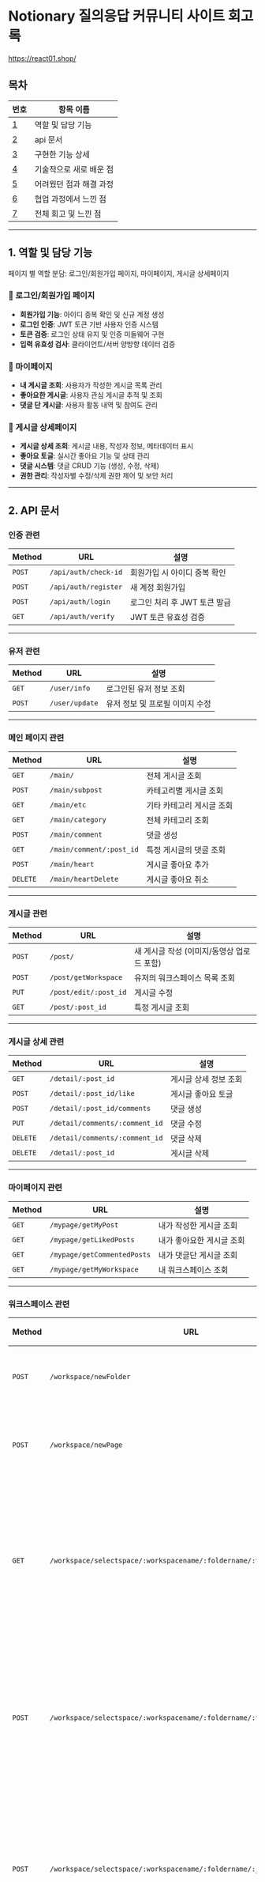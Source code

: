 # Notionary 질의응답 커뮤니티 사이트 회고록

https://react01.shop/

## 목차

| 번호                            | 항목 이름               |
| ------------------------------- | ----------------------- |
| [1](#1-역할-및-담당-기능)       | 역할 및 담당 기능       |
| [2](#2-api-문서)                | api 문서                |
| [3](#3-구현한-기능-상세)        | 구현한 기능 상세        |
| [4](#4-기술적으로-새로-배운-점) | 기술적으로 새로 배운 점 |
| [5](#5-어려웠던-점과-해결-과정) | 어려웠던 점과 해결 과정 |
| [6](#6-협업-과정에서-느낀-점)   | 협업 과정에서 느낀 점   |
| [7](#7-전체-회고-및-느낀-점)    | 전체 회고 및 느낀 점    |

---

## 1. 역할 및 담당 기능

페이지 별 역할 분담: 로그인/회원가입 페이지, 마이페이지, 게시글 상세페이지

### 🔐 로그인/회원가입 페이지

- **회원가입 기능**: 아이디 중복 확인 및 신규 계정 생성
- **로그인 인증**: JWT 토큰 기반 사용자 인증 시스템
- **토큰 검증**: 로그인 상태 유지 및 인증 미들웨어 구현
- **입력 유효성 검사**: 클라이언트/서버 양방향 데이터 검증

### 👤 마이페이지

- **내 게시글 조회**: 사용자가 작성한 게시글 목록 관리
- **좋아요한 게시글**: 사용자 관심 게시글 추적 및 조회
- **댓글 단 게시글**: 사용자 활동 내역 및 참여도 관리

### 📝 게시글 상세페이지

- **게시글 상세 조회**: 게시글 내용, 작성자 정보, 메타데이터 표시
- **좋아요 토글**: 실시간 좋아요 기능 및 상태 관리
- **댓글 시스템**: 댓글 CRUD 기능 (생성, 수정, 삭제)
- **권한 관리**: 작성자별 수정/삭제 권한 제어 및 보안 처리

---

## 2. API 문서

### 인증 관련

| Method | URL                  | 설명                         |
| ------ | -------------------- | ---------------------------- |
| `POST` | `/api/auth/check-id` | 회원가입 시 아이디 중복 확인 |
| `POST` | `/api/auth/register` | 새 계정 회원가입             |
| `POST` | `/api/auth/login`    | 로그인 처리 후 JWT 토큰 발급 |
| `GET`  | `/api/auth/verify`   | JWT 토큰 유효성 검증         |

---

### 유저 관련

| Method | URL            | 설명                            |
| ------ | -------------- | ------------------------------- |
| `GET`  | `/user/info`   | 로그인된 유저 정보 조회         |
| `POST` | `/user/update` | 유저 정보 및 프로필 이미지 수정 |

---

### 메인 페이지 관련

| Method   | URL                      | 설명                      |
| -------- | ------------------------ | ------------------------- |
| `GET`    | `/main/`                 | 전체 게시글 조회          |
| `POST`   | `/main/subpost`          | 카테고리별 게시글 조회    |
| `GET`    | `/main/etc`              | 기타 카테고리 게시글 조회 |
| `GET`    | `/main/category`         | 전체 카테고리 조회        |
| `POST`   | `/main/comment`          | 댓글 생성                 |
| `GET`    | `/main/comment/:post_id` | 특정 게시글의 댓글 조회   |
| `POST`   | `/main/heart`            | 게시글 좋아요 추가        |
| `DELETE` | `/main/heartDelete`      | 게시글 좋아요 취소        |

---

### 게시글 관련

| Method | URL                   | 설명                                       |
| ------ | --------------------- | ------------------------------------------ |
| `POST` | `/post/`              | 새 게시글 작성 (이미지/동영상 업로드 포함) |
| `POST` | `/post/getWorkspace`  | 유저의 워크스페이스 목록 조회              |
| `PUT`  | `/post/edit/:post_id` | 게시글 수정                                |
| `GET`  | `/post/:post_id`      | 특정 게시글 조회                           |

---

### 게시글 상세 관련

| Method   | URL                            | 설명                  |
| -------- | ------------------------------ | --------------------- |
| `GET`    | `/detail/:post_id`             | 게시글 상세 정보 조회 |
| `POST`   | `/detail/:post_id/like`        | 게시글 좋아요 토글    |
| `POST`   | `/detail/:post_id/comments`    | 댓글 생성             |
| `PUT`    | `/detail/comments/:comment_id` | 댓글 수정             |
| `DELETE` | `/detail/comments/:comment_id` | 댓글 삭제             |
| `DELETE` | `/detail/:post_id`             | 게시글 삭제           |

---

### 마이페이지 관련

| Method | URL                         | 설명                      |
| ------ | --------------------------- | ------------------------- |
| `GET`  | `/mypage/getMyPost`         | 내가 작성한 게시글 조회   |
| `GET`  | `/mypage/getLikedPosts`     | 내가 좋아요한 게시글 조회 |
| `GET`  | `/mypage/getCommentedPosts` | 내가 댓글단 게시글 조회   |
| `GET`  | `/mypage/getMyWorkspace`    | 내 워크스페이스 조회      |

---

### 워크스페이스 관련

| Method | URL                                                                      | 설명                          |
| ------ | ------------------------------------------------------------------------ | ----------------------------- |
| `POST` | `/workspace/newFolder`                                                   | 새 폴더 생성                  |
| `POST` | `/workspace/newPage`                                                     | 새 페이지 생성                |
| `GET`  | `/workspace/selectspace/:workspacename/:foldername/:filename`            | 특정 워크스페이스 페이지 조회 |
| `POST` | `/workspace/selectspace/:workspacename/:foldername/:filename`            | 워크스페이스 페이지 내용 저장 |
| `POST` | `/workspace/selectspace/:workspacename/:foldername/:_filename/image/:id` | 워크스페이스 이미지 업로드    |
| `GET`  | `/workspace/workspacedataOne`                                            | 개인 워크스페이스 데이터 조회 |
| `POST` | `/workspace/delworkspace`                                                | 워크스페이스 폴더 삭제        |
| `POST` | `/workspace/delworkspacepage`                                            | 워크스페이스 페이지 삭제      |
| `POST` | `/workspace/getBlockIdcontent`                                           | 특정 블록 ID 콘텐츠 조회      |

---

## 3. 구현한 기능 상세

### 1. 로그인/회원가입 시스템

![streaming start](./public/images/readmegif/1.gif)

- **JWT 기반 인증**: 토큰 발급 및 검증을 통한 보안성 높은 사용자 인증 구현

- **아이디 중복 확인**: 회원가입 시 실시간 아이디 중복 검사로 사용자 편의성 향상

- **인증 미들웨어**: 보호된 라우트에 대한 접근 제어 및 사용자 정보 자동 추출

---

### 2. 마이페이지 활동 내역 관리

![streaming start](./public/images/readmegif/2.gif)

- **내 게시글 조회**: 사용자가 작성한 게시글을 시간순으로 정렬하여 표시

- **좋아요한 게시글**: 관심 있는 게시글을 별도로 관리하고 쉽게 재접근 가능

- **댓글 활동 추적**: 댓글을 남긴 게시글들을 한눈에 확인하여 참여도 시각화

- **워크스페이스 연동**: 개인/팀 워크스페이스와 게시글 간의 연결 관계 표시

---

### 3. 게시글 상세페이지 인터랙션

![streaming start](./public/images/readmegif/3.gif)

- **실시간 좋아요**: 새로고침 없이 좋아요 상태 토글 및 즉시 반영

- **댓글 시스템**: 댓글 작성, 수정, 삭제 기능과 실시간 업데이트

- **권한 기반 제어**: 작성자만 수정/삭제 가능하도록 하는 보안 처리

- **상세 정보 표시**: 게시글 메타데이터, 작성자 정보, 관련 워크스페이스 정보 통합 제공

---

## 4. 기술적으로 새로 배운 점

### JWT 기반 인증 시스템 구축

- **토큰 생성 및 검증**: `jsonwebtoken` 라이브러리를 활용한 JWT 토큰 발급 및 유효성 검사
- **미들웨어 패턴**: Express 미들웨어를 통한 인증 로직 분리 및 재사용성 향상
- **쿠키 기반 토큰 관리**: `cookie-parser`를 활용한 안전한 토큰 저장 및 자동 전송

### Sequelize ORM과 데이터베이스 설계

- **관계형 데이터 모델링**: 사용자, 게시글, 댓글, 좋아요 간의 복잡한 관계 설정
- **조인 쿼리 최적화**: `include` 옵션을 활용한 효율적인 연관 데이터 조회
- **트랜잭션 처리**: 데이터 일관성 보장을 위한 원자적 연산 구현

### RESTful API 설계 원칙

- **HTTP 메서드 활용**: GET, POST, PUT, DELETE의 적절한 사용법 체득
- **라우터 모듈화**: 기능별로 라우터를 분리하여 코드 구조 개선
- **에러 핸들링**: 일관된 에러 응답 형식 및 상태 코드 관리

### 파일 업로드 처리 및 정적 파일 서비스

- **Multer 미들웨어**: `multipart/form-data` 처리 및 파일 저장 로직
- **정적 파일 서빙**: Express의 `static` 미들웨어를 통한 이미지/동영상 제공
- **파일 경로 관리**: 상대/절대 경로 변환 및 URL 매핑 처리

---

## 5. 어려웠던 점과 해결 과정

### JWT 토큰 검증 미들웨어 구현

**문제**: 인증이 필요한 라우트와 선택적인 라우트 간의 미들웨어 적용 차이로 인한 에러 발생

**해결 과정**:

- 필수 인증과 선택적 인증을 구분하는 미들웨어 함수 분리
- `try-catch`를 통한 토큰 검증 실패 시 적절한 fallback 처리
- 환경변수 `JWT_SECRET_KEY` 존재 여부 사전 검증 로직 추가

### 복합 데이터 조회 쿼리 최적화

**문제**: 게시글, 댓글, 좋아요, 사용자 정보를 한 번에 조회할 때 N+1 쿼리 문제 발생

**해결 과정**:

- Sequelize의 `include` 옵션을 활용한 JOIN 쿼리로 변경
- 필요한 필드만 선택하는 `attributes` 옵션으로 데이터 전송량 최소화
- 조회 성능 모니터링을 통한 쿼리 효율성 검증

### 파일 업로드와 데이터 동시 처리

**문제**: 게시글 작성 시 텍스트 데이터와 이미지/동영상 파일을 함께 처리하는 복잡성

**해결 과정**:

- `multer` 설정을 통한 파일 타입별 분리 저장
- 업로드된 파일 경로를 DB에 저장하고 정적 파일로 서빙하는 구조 설계
- 파일 업로드 실패 시 롤백 처리 및 에러 메시지 제공

### 권한 기반 접근 제어

**문제**: 게시글/댓글 수정/삭제 시 작성자 본인만 접근 가능하도록 하는 권한 검증

**해결 과정**:

- JWT에서 추출한 사용자 ID와 게시글/댓글 작성자 ID 비교 로직 구현
- 미들웨어 단계에서 권한 검증 후 컨트롤러로 전달하는 구조 설계
- 권한 없는 접근 시도에 대한 명확한 에러 응답 정의

### 환경별 설정 관리

**문제**: 개발/배포 환경에서 서로 다른 도메인, 포트, 파일 경로로 인한 설정 충돌

**해결 과정**:

- `.env` 파일을 통한 환경변수 중앙 관리
- CORS 설정에서 환경별 허용 도메인 분리
- 정적 파일 경로를 환경변수로 관리하여 배포 시 자동 적용

---

## 6. 협업 과정에서 느낀 점

- 팀원들과 함께 데이터베이스 구조를 설계할 때, 각자의 담당 기능에서 필요한 데이터 관계를 충분히 논의하지 않아 나중에 테이블 구조를 변경해야 하는 경우가 있었습니다. 이를 통해 초기 설계 단계에서의 소통이 얼마나 중요한지 체감했습니다.

- 각자 담당한 기능들이 서로 연결되어 있어, 한 명의 작업이 지연되면 다른 팀원의 작업에도 영향을 미치는 상황을 경험했습니다. 이를 통해 일정 관리와 의존성을 고려한 작업 순서의 중요성을 깨달았습니다.

---

## 7. 전체 회고 및 느낀 점

- 질의응답 커뮤니티라는 특성상 사용자, 게시글, 댓글, 좋아요 등 복잡한 관계를 가진 데이터들을 다루면서 데이터베이스 설계와 쿼리 최적화의 중요성을 깊이 깨달았습니다. 특히 Sequelize ORM을 통해 관계형 데이터를 객체 지향적으로 다루는 방법을 익혔고, 효율적인 데이터 조회를 위한 JOIN 쿼리의 필요성을 체감했습니다.

- JWT를 활용한 인증 시스템을 구축하면서 웹 애플리케이션 보안의 중요성을 실감했습니다. 단순히 로그인 기능을 만드는 것이 아니라, 토큰 관리, 권한 검증, 환경변수 보안 등 고려해야 할 요소들이 많다는 것을 배웠습니다.

- 혼자서는 경험할 수 없는 실제 협업 개발의 복잡성과 그 안에서의 소통의 중요성을 깊이 이해하게 되었습니다. 코드 리뷰, 브랜치 관리, API 문서화 등 협업을 위한 도구와 프로세스의 필요성을 몸소 체험했고, 이는 실무에서도 매우 중요한 경험이 될 것이라고 생각합니다.
